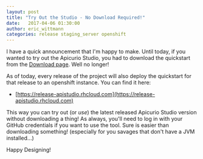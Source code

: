 ```yaml
---
layout: post
title: "Try Out the Studio - No Download Required!"
date:   2017-04-06 01:30:00
author: eric_wittmann
categories: release staging_server openshift
---
```


I have a quick announcement that I'm happy to make.  Until today, if you wanted to try out
the Apicurio Studio, you had to download the quickstart from the [Download page](http://www.apidesigner.org/download/).
Well no longer!

As of today, every release of the project will also deploy the quickstart for that release
to an openshift instance.  You can find it here:

* [https://release-apistudio.rhcloud.com](https://release-apistudio.rhcloud.com)

This way you can try out (or *use*) the latest released Apicurio Studio version without
downloading a thing!  As always, you'll need to log in with your GitHub credentials if
you want to use the tool.  Sure is easier than downloading something! (especially for you
savages that don't have a JVM installed...)

Happy Designing!
